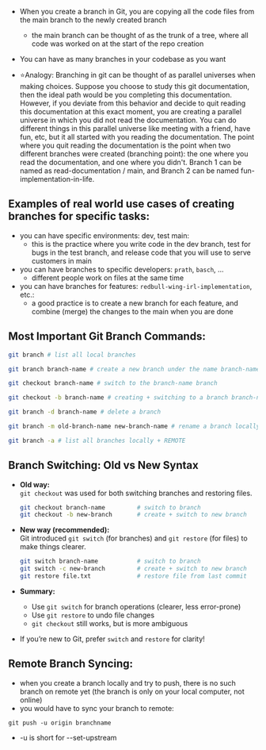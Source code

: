 - When you create a branch in Git, you are copying all the code files from the main branch to the newly created branch
  - the main branch can be thought of as the trunk of a tree, where all code was worked on at the start of the repo creation
- You can have as many branches in your codebase as you want

- ⭐Analogy: Branching in git can be thought of as parallel universes when making choices. Suppose you choose to study this git documentation, then the ideal path would be you completing this documentation. However, if you deviate from this behavior and decide to quit reading this documentation at this exact moment, you are creating a parallel universe in which you did not read the documentation. You can do different things in this parallel universe like meeting with a friend, have fun, etc, but it all started with you reading the documentation. The point where you quit reading the documentation is the point when two different branches were created (branching point): the one where you read the documentation, and one where you didn't. Branch 1 can be named as read-documentation / main, and Branch 2 can be named fun-implementation-in-life.

## Examples of real world use cases of creating branches for specific tasks:

- you can have specific environments: dev, test main:
  - this is the practice where you write code in the dev branch, test for bugs in the test branch, and release code that you will use to serve customers in main
- you can have branches to specific developers: `prath`, `basch`, ...
  - different people work on files at the same time
- you can have branches for features: `redbull-wing-irl-implementation`, etc.:
  - a good practice is to create a new branch for each feature, and combine (merge) the changes to the main when you are done

## Most Important Git Branch Commands:

```bash
git branch # list all local branches

git branch branch-name # create a new branch under the name branch-name

git checkout branch-name # switch to the branch-name branch

git checkout -b branch-name # creating + switching to a branch branch-name

git branch -d branch-name # delete a branch

git branch -m old-branch-name new-branch-name # rename a branch locally

git branch -a # list all branches locally + REMOTE
```

## Branch Switching: Old vs New Syntax

- **Old way:**  
  `git checkout` was used for both switching branches and restoring files.
  ```bash
  git checkout branch-name         # switch to branch
  git checkout -b new-branch       # create + switch to new branch
  ```

- **New way (recommended):**  
  Git introduced `git switch` (for branches) and `git restore` (for files) to make things clearer.
  ```bash
  git switch branch-name           # switch to branch
  git switch -c new-branch         # create + switch to new branch
  git restore file.txt             # restore file from last commit
  ```

- **Summary:**  
  - Use `git switch` for branch operations (clearer, less error-prone)
  - Use `git restore` to undo file changes
  - `git checkout` still works, but is more ambiguous

- If you’re new to Git, prefer `switch` and `restore` for clarity!

## Remote Branch Syncing:

- when you create a branch locally and try to push, there is no such branch on remote yet (the branch is only on your local computer, not online)
- you would have to sync your branch to remote:

```
git push -u origin branchname
```

- -u is short for --set-upstream

